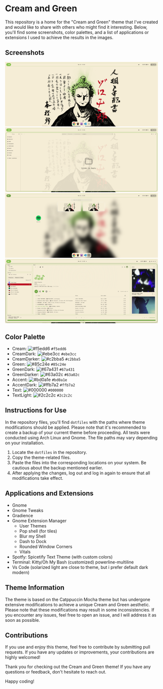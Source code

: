 # Cream and Green

This repository is a home for the "Cream and Green" theme that I've created and would like to share with others who might find it interesting. Below, you'll find some screenshots, color palettes, and a list of applications or extensions I used to achieve the results in the images.

## Screenshots

![Desktop](/images/desktop.png)
![Folders](/images/folders.png)
![Apps](/images/apps.png)
![Spotfy](/images/spotfy.png)

## Color Palette

- Cream: ![#f5edd6](https://via.placeholder.com/15/f5edd6/000000?text=+) `#f5edd6`
- CreamDark: ![#ebe3cc](https://via.placeholder.com/15/ebe3cc/000000?text=+) `#ebe3cc`
- CreamDarker: ![#c2bba5](https://via.placeholder.com/15/c2bba5/000000?text=+) `#c2bba5`
- Green: ![#85c24e](https://via.placeholder.com/15/85c24e/000000?text=+) `#85c24e`
- GreenDark: ![#67a431](https://via.placeholder.com/15/67a431/000000?text=+) `#67a431`
- GreenDarker: ![#63a02c](https://via.placeholder.com/15/63a02c/000000?text=+) `#63a02c`
- Accent: ![#bd0a1e](https://via.placeholder.com/15/bd0a1e/000000?text=+) `#bd0a1e`
- AccentDark: ![#ffb7a2](https://via.placeholder.com/15/ffb7a2/000000?text=+) `#ffb7a2`
- Text: ![#000000](https://via.placeholder.com/15/000000/000000?text=+) `#000000`
- TextLight: ![#2c2c2c](https://via.placeholder.com/15/2c2c2c/000000?text=+) `#2c2c2c`

## Instructions for Use

In the repository files, you'll find `dotfiles` with the paths where theme modifications should be applied. Please note that it's recommended to create a backup of your current theme before proceeding. All tests were conducted using Arch Linux and Gnome. The file paths may vary depending on your installation.

1. Locate the `dotfiles` in the repository.
2. Copy the theme-related files.
3. Paste the files into the corresponding locations on your system. Be cautious about the backup mentioned earlier.
4. After applying the changes, log out and log in again to ensure that all modifications take effect.

## Applications and Extensions

- Gnome
- Gnome Tweaks
- Gradience
- Gnome Extension Manager
  - User Themes
  - Pop shell (for tiles)
  - Blur my Shell
  - Dash to Dock
  - Rounded Window Corners
  - Vitals
- Spotfy: Spicetify Text Theme (with custom colors)
- Terminal: Kitty/Oh My Bash (customized) powerline-multiline
- Vs Code (solarized light are close to theme, but i prefer default dark modern)

## Theme Information

The theme is based on the Catppuccin Mocha theme but has undergone extensive modifications to achieve a unique Cream and Green aesthetic. Please note that these modifications may result in some inconsistencies. If you encounter any issues, feel free to open an issue, and I will address it as soon as possible.

## Contributions

If you use and enjoy this theme, feel free to contribute by submitting pull requests. If you have any updates or improvements, your contributions are highly welcomed!

Thank you for checking out the Cream and Green theme! If you have any questions or feedback, don't hesitate to reach out.

Happy coding!
